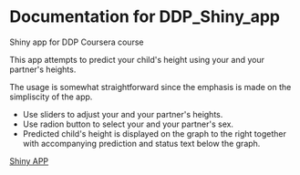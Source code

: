 # Documentation for DDP_Shiny_app
Shiny app for DDP Coursera course

This app attempts to predict your child's height using your and your partner's heights.

The usage is somewhat straightforward since the emphasis is made on the simpliscity of the app.

- Use sliders to adjust your and your partner's heights.
- Use radion button to select your and your partner's sex.
- Predicted child's height is displayed on the graph to the right together with accompanying prediction and status text below the graph.

[Shiny APP](https://tingo.shinyapps.io/DDP_Shiny_app/)
